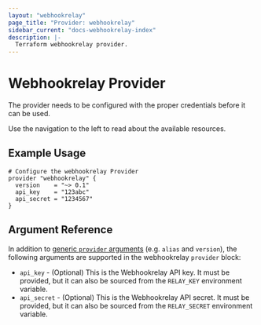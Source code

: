 ```yaml
---
layout: "webhookrelay"
page_title: "Provider: webhookrelay"
sidebar_current: "docs-webhookrelay-index"
description: |-
  Terraform webhookrelay provider.
---
```


# Webhookrelay Provider

The provider needs to be configured
with the proper credentials before it can be used.

Use the navigation to the left to read about the available resources.

## Example Usage

```hcl
# Configure the webhookrelay Provider
provider "webhookrelay" {
  version    = "~> 0.1"
  api_key    = "123abc"
  api_secret = "1234567"
}
```

## Argument Reference

In addition to [generic `provider` arguments](https://www.terraform.io/docs/configuration/providers.html)
(e.g. `alias` and `version`), the following arguments are supported in the webhookrelay
 `provider` block:

* `api_key` - (Optional) This is the Webhookrelay API key. It must be provided, but
  it can also be sourced from the `RELAY_KEY` environment variable.
* `api_secret` - (Optional) This is the Webhookrelay API secret. It must be provided, but
  it can also be sourced from the `RELAY_SECRET` environment variable.
